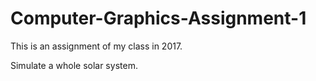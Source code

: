 # Computer-Graphics-Assignment-1
This is an assignment of my class in 2017.


Simulate a whole solar system.
